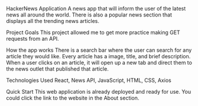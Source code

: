 HackerNews Application 
A news app that will inform the user of the latest news all around the world. There is also a popular news section that displays all the trending news articles. 

Project Goals
This project allowed me to get more practice making GET requests from an API. 

How the app works
There is a search bar where the user can search for any article they would like. Every article has a image, title, and brief description. When a user clicks on an article, it will open up a new tab and direct them to the news outlet that published that article. 

Technologies Used
React, News API, JavaScript, HTML, CSS, Axios

Quick Start
This web application is already deployed and ready for use. You could click the link to the website in the About section. 

